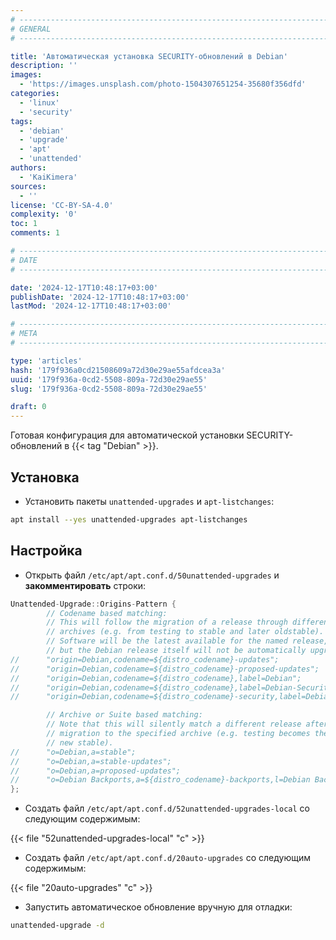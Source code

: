 ```yaml
---
# -------------------------------------------------------------------------------------------------------------------- #
# GENERAL
# -------------------------------------------------------------------------------------------------------------------- #

title: 'Автоматическая установка SECURITY-обновлений в Debian'
description: ''
images:
  - 'https://images.unsplash.com/photo-1504307651254-35680f356dfd'
categories:
  - 'linux'
  - 'security'
tags:
  - 'debian'
  - 'upgrade'
  - 'apt'
  - 'unattended'
authors:
  - 'KaiKimera'
sources:
  - ''
license: 'CC-BY-SA-4.0'
complexity: '0'
toc: 1
comments: 1

# -------------------------------------------------------------------------------------------------------------------- #
# DATE
# -------------------------------------------------------------------------------------------------------------------- #

date: '2024-12-17T10:48:17+03:00'
publishDate: '2024-12-17T10:48:17+03:00'
lastMod: '2024-12-17T10:48:17+03:00'

# -------------------------------------------------------------------------------------------------------------------- #
# META
# -------------------------------------------------------------------------------------------------------------------- #

type: 'articles'
hash: '179f936a0cd21508609a72d30e29ae55afdcea3a'
uuid: '179f936a-0cd2-5508-809a-72d30e29ae55'
slug: '179f936a-0cd2-5508-809a-72d30e29ae55'

draft: 0
---
```


Готовая конфигурация для автоматической установки SECURITY-обновлений в {{< tag "Debian" >}}.

<!--more-->

## Установка

- Установить пакеты `unattended-upgrades` и `apt-listchanges`:

```bash
apt install --yes unattended-upgrades apt-listchanges
```

## Настройка

- Открыть файл `/etc/apt/apt.conf.d/50unattended-upgrades` и **закомментировать** строки:

```c {hl_lines=["9-11"],file="50unattended-upgrades"}
Unattended-Upgrade::Origins-Pattern {
        // Codename based matching:
        // This will follow the migration of a release through different
        // archives (e.g. from testing to stable and later oldstable).
        // Software will be the latest available for the named release,
        // but the Debian release itself will not be automatically upgraded.
//      "origin=Debian,codename=${distro_codename}-updates";
//      "origin=Debian,codename=${distro_codename}-proposed-updates";
//      "origin=Debian,codename=${distro_codename},label=Debian";
//      "origin=Debian,codename=${distro_codename},label=Debian-Security";
//      "origin=Debian,codename=${distro_codename}-security,label=Debian-Security";

        // Archive or Suite based matching:
        // Note that this will silently match a different release after
        // migration to the specified archive (e.g. testing becomes the
        // new stable).
//      "o=Debian,a=stable";
//      "o=Debian,a=stable-updates";
//      "o=Debian,a=proposed-updates";
//      "o=Debian Backports,a=${distro_codename}-backports,l=Debian Backports";
};
```

- Создать файл `/etc/apt/apt.conf.d/52unattended-upgrades-local` со следующим содержимым:

{{< file "52unattended-upgrades-local" "c" >}}

- Создать файл `/etc/apt/apt.conf.d/20auto-upgrades` со следующим содержимым:

{{< file "20auto-upgrades" "c" >}}

- Запустить автоматическое обновление вручную для отладки:

```bash
unattended-upgrade -d
```
